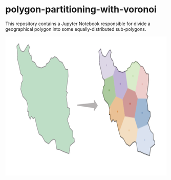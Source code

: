 # polygon-partitioning-with-voronoi
This repository contains a Jupyter Notebook responsible for divide a geographical polygon into some equally-distributed sub-polygons.

<p align="center">
  <img width="1066" height="435" src="https://raw.githubusercontent.com/xei/polygon-partitioning-with-voronoi/main/assets/partitioned_polygon.png">
</p>
